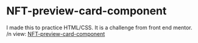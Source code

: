 # NFT-preview-card-component

I made this to practice HTML/CSS. It is a challenge from front end mentor. 
/n
view: <a href="https://gracious-bassi-b42361.netlify.app/">NFT-preview-card-component</a>
